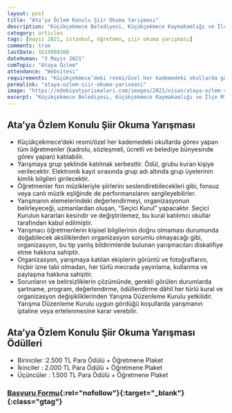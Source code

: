 ```yaml
---
layout: post
title: "Ata’ya Özlem Konulu Şiir Okuma Yarışması"
description: "Küçükçekmece Belediyesi, Küçükçekmece Kaymakamlığı ve İlçe Milli Eğitim Müdürlüğü Ata’ya Özlem Konulu Şiir Okuma Yarışması düzenliyor"
category: articles
tags: [mayıs 2021, istanbul, öğretmen, şiir okuma yarışması]
comments: true
lastDate: 1619989200    
dateHuman: "3 Mayıs 2021"
comTopic: "Ataya Özlem"
attendance: "Websitesi"
requirements: "Küçükçekmece’deki resmi/özel her kademedeki okullarda görev yapan tüm öğretmenler (kadrolu, sözleşmeli, ücretli ve belediye bünyesinde görev yapan) katılabilir."
permalink: "ataya-ozlem-siir-okuma-yarismasi"
image: "https://edebiyatyarismalari.com/images/2021/nisan/ataya-ozlem-siir-okuma-yarismasi.jpg"
excerpt: "Küçükçekmece Belediyesi, Küçükçekmece Kaymakamlığı ve İlçe Milli Eğitim Müdürlüğü Ata’ya Özlem Konulu Şiir Okuma Yarışması düzenliyor"
---
```


## Ata’ya Özlem Konulu Şiir Okuma Yarışması
- Küçükçekmece’deki resmi/özel her kademedeki okullarda görev yapan tüm öğretmenler (kadrolu, sözleşmeli, ücretli ve belediye bünyesinde görev yapan) katılabilir.
- Yarışmaya grup şeklinde katılmak serbesttir. Ödül, grubu kuran kişiye verilecektir. Elektronik kayıt sırasında grup adı altında grup üyelerinin kimlik bilgileri girilecektir.
- Öğretmenler fon müzikleriyle şiirlerini seslendirebilecekleri gibi, fonsuz veya canlı müzik eşliğinde de performanslarını sergileyebilirler.
- Yarışmanın elemelerindeki değerlendirmeyi, organizasyonun belirleyeceği, uzmanlardan oluşan, “Seçici Kurul” yapacaktır. Seçici Kurulun kararları kesindir ve değiştirilemez, bu kural katılımcı okullar tarafından kabul edilmiştir.
- Yarışmacı öğretmenlerin kişisel bilgilerinin doğru olmaması durumunda doğabilecek aksiliklerden organizasyon sorumlu olmayacağı gibi, organizasyon, bu tip yanlış bildirimlerde bulunan yarışmacıları diskalifiye etme hakkına sahiptir.
- Organizasyon, yarışmaya katılan ekiplerin görüntü ve fotoğraflarını, hiçbir izne tabi olmadan, her türlü mecrada yayınlama, kullanma ve paylaşma hakkına sahiptir.
- Sorunların ve belirsizliklerin çözümünde, gerekli görülen durumlarda şartname, program, değerlendirme, ödüllendirme dâhil her türlü kural ve organizasyon değişikliklerinden Yarışma Düzenleme Kurulu yetkilidir. Yarışma Düzenleme Kurulu uygun gördüğü koşullarda yarışmanın iptaline veya ertelenmesine karar verebilir.

## Ata’ya Özlem Konulu Şiir Okuma Yarışması Ödülleri
- Birinciler :2.500 TL Para Ödülü + Öğretmene Plaket
- İkinciler : 2.000 TL Para Ödülü  + Öğretmene Plaket
- Üçüncüler : 1.500 TL Para Ödülü + Öğretmene Plaket

### [Başvuru Formu](https://ykbgosterimerkezi.com/Yarisma/_ogretmenatayasiir2021.aspx){:rel="nofollow"}{:target="_blank"}{:class="gtag"}